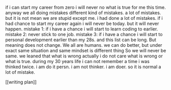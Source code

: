 if i can start my career from zero i will never no what is true for me this time.
anyway we all doing mistakes
different kind of mistakes.
a lot of mistakes.
but it is not mean we are stupid except me.
i had done a lot of mistakes.
if i had chance to start my career again i will never be today.
but it will never happen.
mistake 1:
	if i have a chance i will start to learn coding to earlier.
mistake 2:
	never stick to one job.
mistake 3:
	if i have a chance i will start to personal development earlier than my 28s.
and this list can be long.
But meaning does not change.
We all are humans.
we can do better, but under exact same situation and same mindset is different thing
So we will never be same.
we leaned that what is wrong
actually i do not care what is wrong or what is true.
during my 30 years life i can not remember a time i was thinked twice.
i am do it persn.
i am not thinker.
i am doer.
so it is normal a lot of mistake.



[[writing plan]]